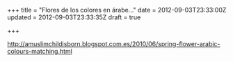 +++
title = "Flores de los colores en árabe..."
date = 2012-09-03T23:33:00Z
updated = 2012-09-03T23:33:35Z
draft = true

+++

<div dir="ltr" style="text-align: left;" trbidi="on"><a href="http://amuslimchildisborn.blogspot.com.es/2010/06/spring-flower-arabic-colours-matching.html">http://amuslimchildisborn.blogspot.com.es/2010/06/spring-flower-arabic-colours-matching.html</a></div>
